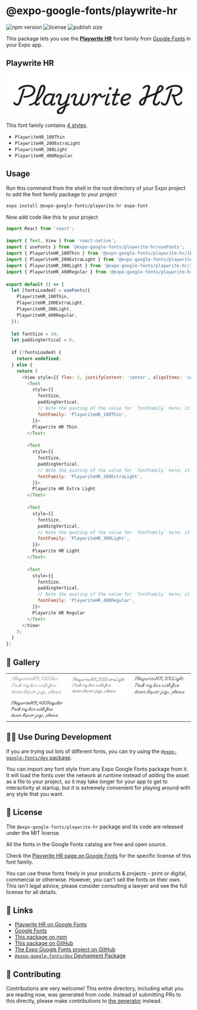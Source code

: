 # @expo-google-fonts/playwrite-hr

![npm version](https://flat.badgen.net/npm/v/@expo-google-fonts/playwrite-hr)
![license](https://flat.badgen.net/github/license/expo/google-fonts)
![publish size](https://flat.badgen.net/packagephobia/install/@expo-google-fonts/playwrite-hr)

This package lets you use the [**Playwrite HR**](https://fonts.google.com/specimen/Playwrite+HR) font family from [Google Fonts](https://fonts.google.com/) in your Expo app.

## Playwrite HR

![Playwrite HR](./font-family.png)

This font family contains [4 styles](#-gallery).

- `PlaywriteHR_100Thin`
- `PlaywriteHR_200ExtraLight`
- `PlaywriteHR_300Light`
- `PlaywriteHR_400Regular`

## Usage

Run this command from the shell in the root directory of your Expo project to add the font family package to your project
```sh
expo install @expo-google-fonts/playwrite-hr expo-font
```

Now add code like this to your project
```js
import React from 'react';

import { Text, View } from 'react-native';
import { useFonts } from '@expo-google-fonts/playwrite-hr/useFonts';
import { PlaywriteHR_100Thin } from '@expo-google-fonts/playwrite-hr/100Thin';
import { PlaywriteHR_200ExtraLight } from '@expo-google-fonts/playwrite-hr/200ExtraLight';
import { PlaywriteHR_300Light } from '@expo-google-fonts/playwrite-hr/300Light';
import { PlaywriteHR_400Regular } from '@expo-google-fonts/playwrite-hr/400Regular';

export default () => {
  let [fontsLoaded] = useFonts({
    PlaywriteHR_100Thin,
    PlaywriteHR_200ExtraLight,
    PlaywriteHR_300Light,
    PlaywriteHR_400Regular,
  });

  let fontSize = 24;
  let paddingVertical = 6;

  if (!fontsLoaded) {
    return undefined;
  } else {
    return (
      <View style={{ flex: 1, justifyContent: 'center', alignItems: 'center' }}>
        <Text
          style={{
            fontSize,
            paddingVertical,
            // Note the quoting of the value for `fontFamily` here; it expects a string!
            fontFamily: 'PlaywriteHR_100Thin',
          }}>
          Playwrite HR Thin
        </Text>

        <Text
          style={{
            fontSize,
            paddingVertical,
            // Note the quoting of the value for `fontFamily` here; it expects a string!
            fontFamily: 'PlaywriteHR_200ExtraLight',
          }}>
          Playwrite HR Extra Light
        </Text>

        <Text
          style={{
            fontSize,
            paddingVertical,
            // Note the quoting of the value for `fontFamily` here; it expects a string!
            fontFamily: 'PlaywriteHR_300Light',
          }}>
          Playwrite HR Light
        </Text>

        <Text
          style={{
            fontSize,
            paddingVertical,
            // Note the quoting of the value for `fontFamily` here; it expects a string!
            fontFamily: 'PlaywriteHR_400Regular',
          }}>
          Playwrite HR Regular
        </Text>
      </View>
    );
  }
};

```

## 🔡 Gallery


||||
|-|-|-|
|![PlaywriteHR_100Thin](./PlaywriteHR_100Thin.ttf.png)|![PlaywriteHR_200ExtraLight](./PlaywriteHR_200ExtraLight.ttf.png)|![PlaywriteHR_300Light](./PlaywriteHR_300Light.ttf.png)||
|![PlaywriteHR_400Regular](./PlaywriteHR_400Regular.ttf.png)||||


## 👩‍💻 Use During Development

If you are trying out lots of different fonts, you can try using the [`@expo-google-fonts/dev` package](https://github.com/expo/google-fonts/tree/master/font-packages/dev#readme).

You can import *any* font style from any Expo Google Fonts package from it. It will load the fonts
over the network at runtime instead of adding the asset as a file to your project, so it may take longer
for your app to get to interactivity at startup, but it is extremely convenient
for playing around with any style that you want.

## 📖 License

The `@expo-google-fonts/playwrite-hr` package and its code are released under the MIT license.

All the fonts in the Google Fonts catalog are free and open source.

Check the [Playwrite HR page on Google Fonts](https://fonts.google.com/specimen/Playwrite+HR) for the specific license of this font family.

You can use these fonts freely in your products & projects - print or digital, commercial or otherwise. However, you can't sell the fonts on their own. This isn't legal advice, please consider consulting a lawyer and see the full license for all details.

## 🔗 Links

- [Playwrite HR on Google Fonts](https://fonts.google.com/specimen/Playwrite+HR)
- [Google Fonts](https://fonts.google.com/)
- [This package on npm](https://www.npmjs.com/package/@expo-google-fonts/playwrite-hr)
- [This package on GitHub](https://github.com/expo/google-fonts/tree/master/font-packages/playwrite-hr)
- [The Expo Google Fonts project on GitHub](https://github.com/expo/google-fonts)
- [`@expo-google-fonts/dev` Devlopment Package](https://github.com/expo/google-fonts/tree/master/font-packages/dev)

## 🤝 Contributing

Contributions are very welcome! This entire directory, including what you are reading now, was generated from code. Instead of submitting PRs to this directly, please make contributions to [the generator](https://github.com/expo/google-fonts/tree/master/packages/generator) instead.
